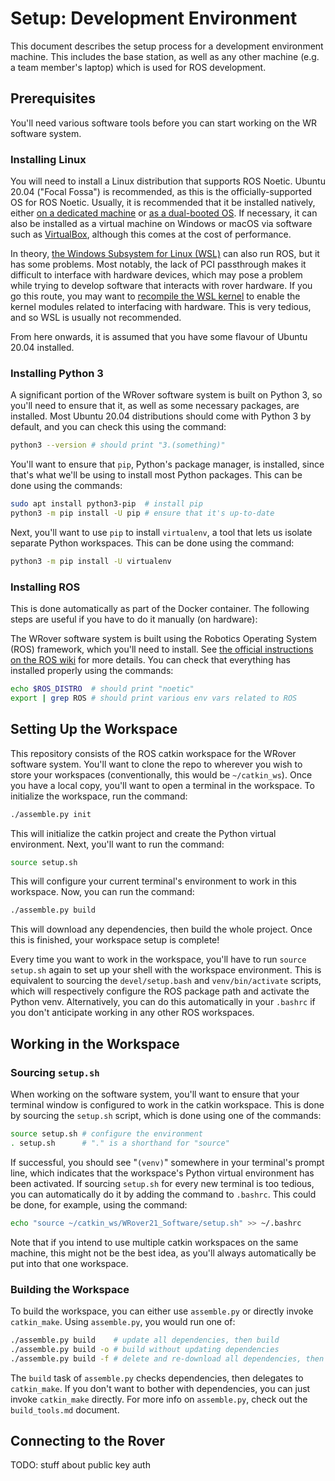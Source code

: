 # Setup: Development Environment

This document describes the setup process for a development environment machine.
This includes the base station, as well as any other machine (e.g. a team member's laptop) which is used for ROS development.

## Prerequisites

You'll need various software tools before you can start working on the WR software system.

### Installing Linux

You will need to install a Linux distribution that supports ROS Noetic.
Ubuntu 20.04 ("Focal Fossa") is recommended, as this is the officially-supported OS for ROS Noetic.
Usually, it is recommended that it be installed natively, either [on a dedicated machine](https://help.ubuntu.com/community/Installation) or [as a dual-booted OS](https://help.ubuntu.com/community/WindowsDualBoot).
If necessary, it can also be installed as a virtual machine on Windows or macOS via software such as [VirtualBox](https://www.virtualbox.org/), although this comes at the cost of performance.

In theory, [the Windows Subsystem for Linux (WSL)](https://docs.microsoft.com/en-us/windows/wsl/about) can also run ROS, but it has some problems.
Most notably, the lack of PCI passthrough makes it difficult to interface with hardware devices, which may pose a problem while trying to develop software that interacts with rover hardware.
If you go this route, you may want to [recompile the WSL kernel](https://gist.github.com/cerebrate/d40c89d3fa89594e1b1538b2ce9d2720) to enable the kernel modules related to interfacing with hardware.
This is very tedious, and so WSL is usually not recommended.

From here onwards, it is assumed that you have some flavour of Ubuntu 20.04 installed.

### Installing Python 3

A significant portion of the WRover software system is built on Python 3, so you'll need to ensure that it, as well as some necessary packages, are installed.
Most Ubuntu 20.04 distributions should come with Python 3 by default, and you can check this using the command:

```sh
python3 --version # should print "3.(something)"
```

You'll want to ensure that `pip`, Python's package manager, is installed, since that's what we'll be using to install most Python packages.
This can be done using the commands:

```sh
sudo apt install python3-pip  # install pip
python3 -m pip install -U pip # ensure that it's up-to-date
```

Next, you'll want to use `pip` to install `virtualenv`, a tool that lets us isolate separate Python workspaces.
This can be done using the command:

```sh
python3 -m pip install -U virtualenv
```

### Installing ROS

This is done automatically as part of the Docker container.  The following steps are useful if you have to do it manually (on hardware):

The WRover software system is built using the Robotics Operating System (ROS) framework, which you'll need to install.
See [the official instructions on the ROS wiki](http://wiki.ros.org/noetic/Installation/Ubuntu) for more details.
You can check that everything has installed properly using the commands:

```sh
echo $ROS_DISTRO  # should print "noetic"
export | grep ROS # should print various env vars related to ROS
```

## Setting Up the Workspace

This repository consists of the ROS catkin workspace for the WRover software system.
You'll want to clone the repo to wherever you wish to store your workspaces (conventionally, this would be `~/catkin_ws`).
Once you have a local copy, you'll want to open a terminal in the workspace.
To initialize the workspace, run the command:

```sh
./assemble.py init
```

This will initialize the catkin project and create the Python virtual environment.
Next, you'll want to run the command:

```sh
source setup.sh
```

This will configure your current terminal's environment to work in this workspace.
Now, you can run the command:

```sh
./assemble.py build
```

This will download any dependencies, then build the whole project.
Once this is finished, your workspace setup is complete!

Every time you want to work in the workspace, you'll have to run `source setup.sh` again to set up your shell with the workspace environment.
This is equivalent to sourcing the `devel/setup.bash` and `venv/bin/activate` scripts, which will respectively configure the ROS package path and activate the Python venv.
Alternatively, you can do this automatically in your `.bashrc` if you don't anticipate working in any other ROS workspaces.

## Working in the Workspace

### Sourcing `setup.sh`

When working on the software system, you'll want to ensure that your terminal window is configured to work in the catkin workspace.
This is done by sourcing the `setup.sh` script, which is done using one of the commands:

```sh
source setup.sh # configure the environment
. setup.sh      # "." is a shorthand for "source"
```

If successful, you should see "`(venv)`" somewhere in your terminal's prompt line, which indicates that the workspace's Python virtual environment has been activated.
If sourcing `setup.sh` for every new terminal is too tedious, you can automatically do it by adding the command to `.bashrc`.
This could be done, for example, using the command:

```sh
echo "source ~/catkin_ws/WRover21_Software/setup.sh" >> ~/.bashrc
```

Note that if you intend to use multiple catkin workspaces on the same machine, this might not be the best idea, as you'll always automatically be put into that one workspace.

### Building the Workspace

To build the workspace, you can either use `assemble.py` or directly invoke `catkin_make`.
Using `assemble.py`, you would run one of:

```sh
./assemble.py build    # update all dependencies, then build
./assemble.py build -o # build without updating dependencies
./assemble.py build -f # delete and re-download all dependencies, then build
```

The `build` task of `assemble.py` checks dependencies, then delegates to `catkin_make`.
If you don't want to bother with dependencies, you can just invoke `catkin_make` directly.
For more info on `assemble.py`, check out the `build_tools.md` document.

## Connecting to the Rover

TODO: stuff about public key auth
